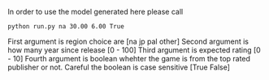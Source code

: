 In order to use the model generated here please call

```
python run.py na 30.00 6.00 True
```

First argument is region choice are [na jp pal other]
Second argument is how many year since release [0 - 100]
Third argument is expected rating [0 - 10]
Fourth argument is boolean whehter the game is from the top rated publisher or not. Careful the boolean is case sensitive [True False]
